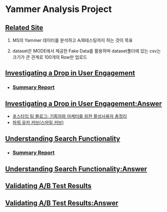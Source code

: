 # Yammer Analysis Project

## [Related Site](https://mode.com/sql-tutorial/sql-business-analytics-training/)

1. MS의 Yammer 데이터를 분석하고 A/B테스팅까지 하는 것이 목표

2. dataset은 MODE에서 제공한 Fake Data를 활용하며 dataset폴더에 있는 csv는 크기가 큰 관계로 100개의 Row만 업로드

## [Investigating a Drop in User Engagement](Investigating_a_Drop_in_User_Engagement.md)

- ### [Summary Report](https://docs.google.com/spreadsheets/d/1lRBo_5Q8PhqjyffJJbw28h6qLnI03fModc9LbV3HsCQ/edit?usp=sharing)

## [Investigating a Drop in User Engagement:Answer](Investigating_a_Drop_in_User_Engagement_Answer.md)

- [포스타입 팀 블로그: 기획자와 마케터를 위한 활성사용자 총정리](https://team.postype.com/post/9405656)
- [파워 유저 커브(스마일 커브)](https://medium.com/daangn/%ED%8C%8C%EC%9B%8C%EC%9C%A0%EC%A0%80-%EC%BB%A4%EB%B8%8C-%EC%8A%A4%EB%A7%88%EC%9D%BC-%EC%BB%A4%EB%B8%8C-5762ae5854e7)

## [Understanding Search Functionality](Understanding_Search_Functionality.md)

- ### [Summary Report](https://docs.google.com/spreadsheets/d/1-fSnTnTZq8CxD3Jctsu5dfN3ABvdn5mmdVPt2KKCbjs/edit?usp=sharing)

## [Understanding Search Functionality:Answer](Understanding_Search_Functionality_Answer.md)

## [Validating A/B Test Results](Validating_AB_Test_Results.md)

## [Validating A/B Test Results:Answer](Validating_AB_Test_Results_Answer.md)
